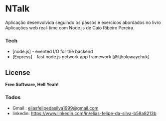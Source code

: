 # NTalk




Aplicação desenvolvida seguindo os passos e exercicos abordados no livro Aplicações web real-time com Node.js de Caio Ribeiro Pereira.


### Tech

* [node.js] - evented I/O for the backend
* [Express] - fast node.js network app framework [@tjholowaychuk]









License
----




**Free Software, Hell Yeah!**

### Todos

 - Gmail : eliasfelipedasilva1999@gmail.com
 - linkedin: https://www.linkedin.com/in/elias-felipe-da-silva-b58a8213b
    
       
